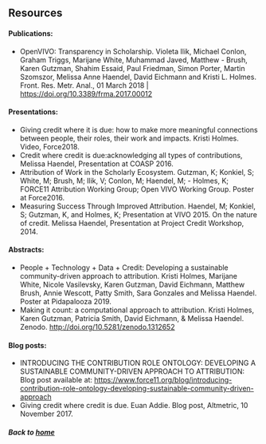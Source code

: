 ---
---
## Resources

#### Publications:
- OpenVIVO: Transparency in Scholarship. Violeta Ilik, Michael Conlon, Graham Triggs, Marijane White, Muhammad Javed, Matthew - Brush, Karen Gutzman, Shahim Essaid, Paul Friedman, Simon Porter, Martin Szomszor, Melissa Anne Haendel, David Eichmann and Kristi L. Holmes. Front. Res. Metr. Anal., 01 March 2018 | https://doi.org/10.3389/frma.2017.00012 

#### Presentations:
- Giving credit where it is due: how to make more meaningful connections between people, their roles, their work and impacts. Kristi Holmes. Video, Force2018.
- Credit where credit is due:acknowledging all types of contributions, Melissa Haendel, Presentation at COASP 2016.
- Attribution of Work in the Scholarly Ecosystem. Gutzman, K; Konkiel, S; White, M; Brush, M; Ilik, V; Conlon, M; Haendel, M; - Holmes, K; FORCE11 Attribution Working Group; Open VIVO Working Group. Poster at Force2016.
- Measuring Success Through Improved Attribution. Haendel, M; Konkiel, S; Gutzman, K, and Holmes, K; Presentation at VIVO 2015.
On the nature of credit. Melissa Haendel, Presentation at Project Credit Workshop, 2014.

#### Abstracts:
- People + Technology + Data + Credit: Developing a sustainable community-driven approach to attribution. Kristi Holmes, Marijane White, Nicole Vasilevsky, Karen Gutzman, David Eichmann, Matthew Brush, Annie Wescott, Patty Smith, Sara Gonzales and Melissa Haendel. Poster at Pidapalooza 2019.
- Making it count: a computational approach to attribution. Kristi Holmes, Karen Gutzman, Patricia Smith, David Eichmann, & Melissa Haendel. Zenodo. http://doi.org/10.5281/zenodo.1312652 


#### Blog posts:
- INTRODUCING THE CONTRIBUTION ROLE ONTOLOGY: DEVELOPING A SUSTAINABLE COMMUNITY-DRIVEN APPROACH TO ATTRIBUTION: Blog post available at: https://www.force11.org/blog/introducing-contribution-role-ontology-developing-sustainable-community-driven-approach
- Giving credit where credit is due. Euan Addie. Blog post, Altmetric, 10 November 2017.

##### Back to [home](https://data2health.github.io/contributor-role-ontology/)
